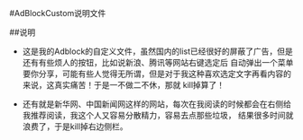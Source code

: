 #AdBlockCustom说明文件


##说明

+ 这是我的Adblock的自定义文件，虽然国内的list已经很好的屏蔽了广告，但是还有有些烦人的按钮，比如说新浪、腾讯等网站右键选定后
自动弹出一个菜单要你分享，可能有些人觉得无所谓，但是对于我这种喜欢选定文字再看内容的来说，这真实痛苦！于是一不做二不休，那就
kill掉算了！

+ 还有就是新华网、中国新闻网这样的网站，每次在我阅读的时候都会在右侧给我推荐阅读，我这个人又容易分散精力，容易去点那些垃圾，
结果很多时间就浪费了，于是kill掉右边侧栏。

